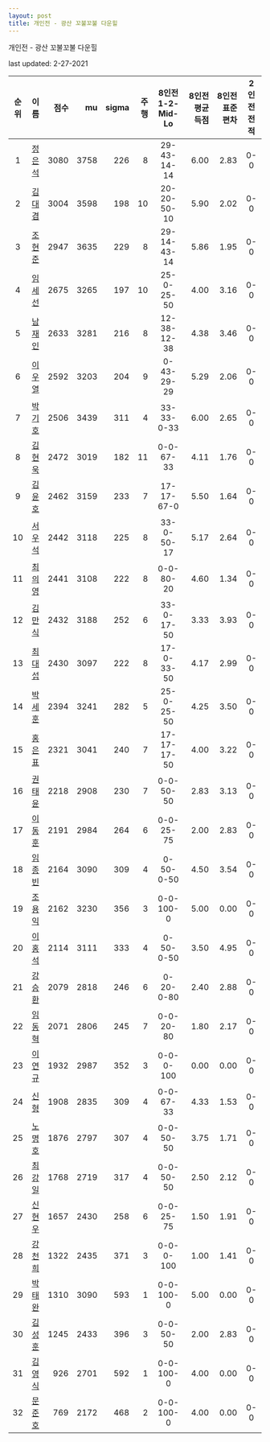 ```yaml
---
layout: post
title: 개인전 - 광산 꼬불꼬불 다운힐
---
```



개인전 - 광산 꼬불꼬불 다운힐


last updated: 2-27-2021

| 순위 | 이름 | 점수 | mu | sigma | 주행 | 8인전 1-2-Mid-Lo | 8인전 평균득점 | 8인전 표준편차 | 2인전 전적 |
|:---:|:---:|---:|---:|---:|---:|:---:|---:|---:|:---:|
| 1 | [정은석](../jeongeunseok) | 3080 | 3758 | 226 | 8 | 29-43-14-14 | 6.00 | 2.83 | 0-0 |
| 2 | [김대겸](../gimdaigyeom) | 3004 | 3598 | 198 | 10 | 20-20-50-10 | 5.90 | 2.02 | 0-0 |
| 3 | [조현준](../johyeonjun) | 2947 | 3635 | 229 | 8 | 29-14-43-14 | 5.86 | 1.95 | 0-0 |
| 4 | [임세선](../imseseon) | 2675 | 3265 | 197 | 10 | 25-0-25-50 | 4.00 | 3.16 | 0-0 |
| 5 | [남재인](../namjaein) | 2633 | 3281 | 216 | 8 | 12-38-12-38 | 4.38 | 3.46 | 0-0 |
| 6 | [이우열](../iuyeol) | 2592 | 3203 | 204 | 9 | 0-43-29-29 | 5.29 | 2.06 | 0-0 |
| 7 | [박기호](../bakgiho) | 2506 | 3439 | 311 | 4 | 33-33-0-33 | 6.00 | 2.65 | 0-0 |
| 8 | [김현욱](../gimhyeonuk) | 2472 | 3019 | 182 | 11 | 0-0-67-33 | 4.11 | 1.76 | 0-0 |
| 9 | [김윤호](../gimyunho) | 2462 | 3159 | 233 | 7 | 17-17-67-0 | 5.50 | 1.64 | 0-0 |
| 10 | [서우석](../seouseok) | 2442 | 3118 | 225 | 8 | 33-0-50-17 | 5.17 | 2.64 | 0-0 |
| 11 | [최의영](../choiuiyeong) | 2441 | 3108 | 222 | 8 | 0-0-80-20 | 4.60 | 1.34 | 0-0 |
| 12 | [김만식](../gimmanshik) | 2432 | 3188 | 252 | 6 | 33-0-17-50 | 3.33 | 3.93 | 0-0 |
| 13 | [최대섭](../choidaiseob) | 2430 | 3097 | 222 | 8 | 17-0-33-50 | 4.17 | 2.99 | 0-0 |
| 14 | [박세훈](../baksehun) | 2394 | 3241 | 282 | 5 | 25-0-25-50 | 4.25 | 3.50 | 0-0 |
| 15 | [홍은표](../hongeunpyo) | 2321 | 3041 | 240 | 7 | 17-17-17-50 | 4.00 | 3.22 | 0-0 |
| 16 | [권태윤](../gweontaiyun) | 2218 | 2908 | 230 | 7 | 0-0-50-50 | 2.83 | 3.13 | 0-0 |
| 17 | [이동훈](../idonghun) | 2191 | 2984 | 264 | 6 | 0-0-25-75 | 2.00 | 2.83 | 0-0 |
| 18 | [임종빈](../imjongbin) | 2164 | 3090 | 309 | 4 | 0-50-0-50 | 4.50 | 3.54 | 0-0 |
| 19 | [조용익](../joyongik) | 2162 | 3230 | 356 | 3 | 0-0-100-0 | 5.00 | 0.00 | 0-0 |
| 20 | [이홍석](../ihongseok) | 2114 | 3111 | 333 | 4 | 0-50-0-50 | 3.50 | 4.95 | 0-0 |
| 21 | [강승환](../gangseunghwan) | 2079 | 2818 | 246 | 6 | 0-20-0-80 | 2.40 | 2.88 | 0-0 |
| 22 | [임동혁](../imdonghyeok) | 2071 | 2806 | 245 | 7 | 0-0-20-80 | 1.80 | 2.17 | 0-0 |
| 23 | [이연규](../iyeongyu) | 1932 | 2987 | 352 | 3 | 0-0-0-100 | 0.00 | 0.00 | 0-0 |
| 24 | [신형](../shinhyeong) | 1908 | 2835 | 309 | 4 | 0-0-67-33 | 4.33 | 1.53 | 0-0 |
| 25 | [노명호](../nomyeongho) | 1876 | 2797 | 307 | 4 | 0-0-50-50 | 3.75 | 1.71 | 0-0 |
| 26 | [최강일](../choigangil) | 1768 | 2719 | 317 | 4 | 0-0-50-50 | 2.50 | 2.12 | 0-0 |
| 27 | [신현우](../shinhyeonu) | 1657 | 2430 | 258 | 6 | 0-0-25-75 | 1.50 | 1.91 | 0-0 |
| 28 | [강천희](../gangcheonhi) | 1322 | 2435 | 371 | 3 | 0-0-0-100 | 1.00 | 1.41 | 0-0 |
| 29 | [박태완](../baktaiwan) | 1310 | 3090 | 593 | 1 | 0-0-100-0 | 5.00 | 0.00 | 0-0 |
| 30 | [김성훈](../gimseonghun) | 1245 | 2433 | 396 | 3 | 0-0-50-50 | 2.00 | 2.83 | 0-0 |
| 31 | [김영식](../gimyeongshik) | 926 | 2701 | 592 | 1 | 0-0-100-0 | 4.00 | 0.00 | 0-0 |
| 32 | [문준호](../munjunho) | 769 | 2172 | 468 | 2 | 0-0-100-0 | 4.00 | 0.00 | 0-0 |
